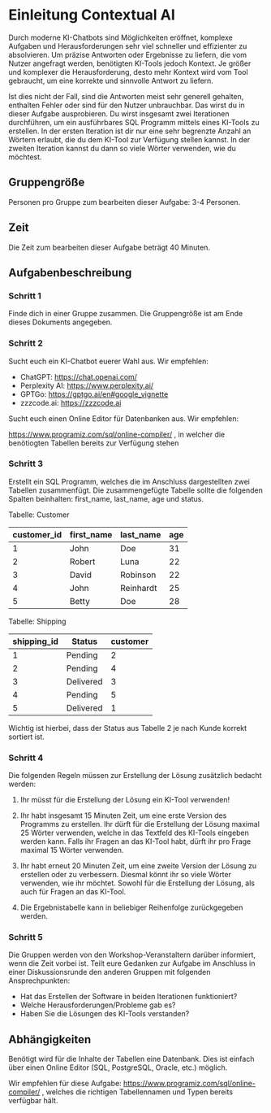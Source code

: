# Einleitung Contextual AI

Durch moderne KI-Chatbots sind Möglichkeiten eröffnet, komplexe Aufgaben und Herausforderungen sehr viel schneller 
und effizienter zu absolvieren. Um präzise Antworten oder Ergebnisse zu liefern, die vom Nutzer angefragt werden, 
benötigten KI-Tools jedoch Kontext. Je größer und komplexer die Herausforderung, desto mehr Kontext wird vom Tool gebraucht, 
um eine korrekte und sinnvolle Antwort zu liefern.

Ist dies nicht der Fall, sind die Antworten meist sehr generell gehalten, 
enthalten Fehler oder sind für den Nutzer unbrauchbar. Das wirst du in dieser Aufgabe ausprobieren. 
Du wirst insgesamt zwei Iterationen durchführen, um ein ausführbares SQL Programm mittels eines KI-Tools zu erstellen. 
In der ersten Iteration ist dir nur eine sehr begrenzte Anzahl an Wörtern erlaubt, die du dem KI-Tool zur Verfügung stellen 
kannst. In der zweiten Iteration kannst du dann so viele Wörter verwenden, wie du möchtest. 

## Gruppengröße

Personen pro Gruppe zum bearbeiten dieser Aufgabe: 3-4 Personen.

## Zeit

Die Zeit zum bearbeiten dieser Aufgabe beträgt 40 Minuten.


## Aufgabenbeschreibung

### Schritt 1

Finde dich in einer Gruppe zusammen. Die Gruppengröße ist am Ende dieses Dokuments angegeben.

### Schritt 2

Sucht euch ein KI-Chatbot euerer Wahl aus. Wir empfehlen:
* ChatGPT: https://chat.openai.com/
* Perplexity AI: https://www.perplexity.ai/
* GPTGo: https://gptgo.ai/en#google_vignette
* zzzcode.ai: https://zzzcode.ai

Sucht euch einen Online Editor für Datenbanken aus. Wir empfehlen:

https://www.programiz.com/sql/online-compiler/ , in welcher die benötiogten Tabellen bereits zur Verfügung stehen

### Schritt 3

Erstellt ein SQL Programm, welches die im Anschluss dargestellten zwei Tabellen zusammenfügt. Die zusammengefügte 
Tabelle sollte die folgenden Spalten beinhalten: first_name, last_name, age und status.

Tabelle: Customer

| customer_id | first_name | last_name | age |
| ---------- | ----------- | --------- | --- |
|     1      |     John    |    Doe    |  31 |
|     2      |     Robert  |    Luna   |  22 |
|     3      |     David   |  Robinson |  22 |
|     4      |     John    | Reinhardt |  25 |
|     5      |     Betty   |    Doe    |  28 |

Tabelle: Shipping

| shipping_id |   Status   | customer  |
| ---------- | ----------- | --------- |
|     1      |    Pending  |  2  | 
|     2      |    Pending  |  4  |
|     3      |   Delivered |  3  | 
|     4      |    Pending  |  5  | 
|     5      |   Delivered |  1  | 

Wichtig ist hierbei, dass der Status aus Tabelle 2 je nach Kunde korrekt sortiert ist.
### Schritt 4

Die folgenden Regeln müssen zur Erstellung der Lösung zusätzlich bedacht werden:

1. Ihr müsst für die Erstellung der Lösung ein KI-Tool verwenden!

2. Ihr habt insgesamt 15 Minuten Zeit, um eine erste Version des Programms zu erstellen. Ihr dürft für die Erstellung der Lösung maximal 25 Wörter verwenden, welche in das Textfeld des KI-Tools eingeben werden kann. Falls ihr Fragen an das KI-Tool habt, dürft ihr pro Frage maximal 15 Wörter verwenden. 

3. Ihr habt erneut 20 Minuten Zeit, um eine zweite Version der Lösung zu erstellen oder zu verbessern. Diesmal könnt ihr so viele Wörter verwenden, wie ihr möchtet. Sowohl für die Erstellung der Lösung, als auch für Fragen an das KI-Tool.

4. Die Ergebnistabelle kann in beliebiger Reihenfolge zurückgegeben werden.
   
### Schritt 5

Die Gruppen werden von den Workshop-Veranstaltern darüber informiert, wenn die Zeit vorbei ist. Teilt eure Gedanken 
zur Aufgabe im Anschluss in einer Diskussionsrunde den anderen Gruppen mit folgenden Ansprechpunkten:

* Hat das Erstellen der Software in beiden Iterationen funktioniert?
* Welche Herausforderungen/Probleme gab es? 
* Haben Sie die Lösungen des KI-Tools verstanden?

## Abhängigkeiten

Benötigt wird für die Inhalte der Tabellen eine Datenbank. Dies ist einfach über einen Online Editor 
(SQL, PostgreSQL, Oracle, etc.) möglich.

Wir empfehlen für diese Aufgabe: https://www.programiz.com/sql/online-compiler/ , welches die richtigen Tabellennamen und Typen bereits verfügbar hält. 
